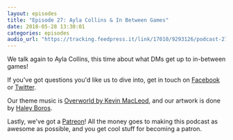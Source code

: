 ```yaml
---
layout: episodes
title: "Episode 27: Ayla Collins & In Between Games"
date: 2018-05-28 13:30:01
categories: episodes
audio_url: "https://tracking.feedpress.it/link/17010/9293126/podcast-27-ayla-smiler-between-games.mp3"
---
```

We talk again to Ayla Collins, this time about what DMs get up to in-between games!

If you've got questions you'd like us to dive into, get in touch on [Facebook](https://www.facebook.com/dmsofvancouver) or [Twitter](https://www.twitter.com/dmsofvancouver).

Our theme music is [Overworld by Kevin MacLeod](https://incompetech.com/music/royalty-free/music.html), and our artwork is done by [Haley Boros](http://www.haleyboros.com/).

Lastly, we've got a [Patreon](https://www.patreon.com/dmsofvancouver)! All the money goes to making this podcast as awesome as possible, and you get cool stuff for becoming a patron.
